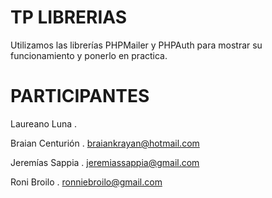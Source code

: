 # TP LIBRERIAS

Utilizamos las librerías PHPMailer y PHPAuth para mostrar su funcionamiento y ponerlo en practica.

# PARTICIPANTES

Laureano Luna .

Braian Centurión . braiankrayan@hotmail.com

Jeremías Sappia . jeremiassappia@gmail.com

Roni Broilo . ronniebroilo@gmail.com
